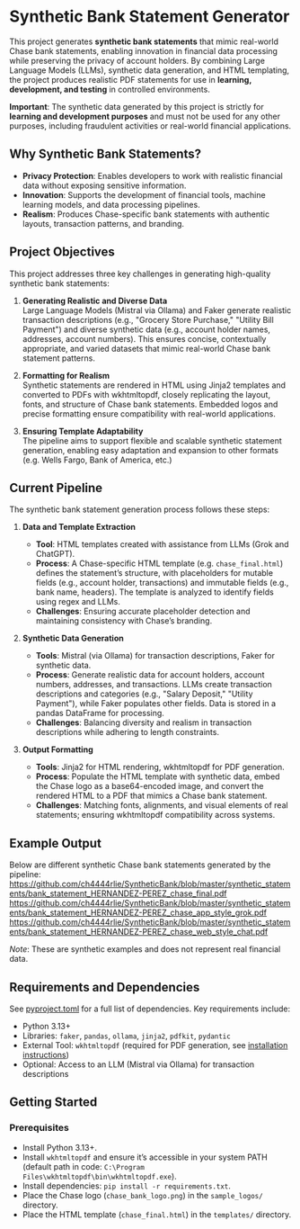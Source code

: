 # Synthetic Bank Statement Generator

This project generates **synthetic bank statements** that mimic real-world Chase bank statements, enabling innovation in financial data processing while preserving the privacy of account holders. By combining Large Language Models (LLMs), synthetic data generation, and HTML templating, the project produces realistic PDF statements for use in **learning, development, and testing** in controlled environments.

**Important**: The synthetic data generated by this project is strictly for **learning and development purposes** and must not be used for any other purposes, including fraudulent activities or real-world financial applications.

## Why Synthetic Bank Statements?
- **Privacy Protection**: Enables developers to work with realistic financial data without exposing sensitive information.
- **Innovation**: Supports the development of financial tools, machine learning models, and data processing pipelines.
- **Realism**: Produces Chase-specific bank statements with authentic layouts, transaction patterns, and branding.

## Project Objectives

This project addresses three key challenges in generating high-quality synthetic bank statements:

1. **Generating Realistic and Diverse Data**  
   Large Language Models (Mistral via Ollama) and Faker generate realistic transaction descriptions (e.g., "Grocery Store Purchase," "Utility Bill Payment") and diverse synthetic data (e.g., account holder names, addresses, account numbers). This ensures concise, contextually appropriate, and varied datasets that mimic real-world Chase bank statement patterns.

2. **Formatting for Realism**  
   Synthetic statements are rendered in HTML using Jinja2 templates and converted to PDFs with wkhtmltopdf, closely replicating the layout, fonts, and structure of Chase bank statements. Embedded logos and precise formatting ensure compatibility with real-world applications.

3. **Ensuring Template Adaptability**  
   The pipeline aims to support flexible and scalable synthetic statement generation, enabling easy adaptation and expansion to other formats (e.g. Wells Fargo, Bank of America, etc.)

## Current Pipeline

The synthetic bank statement generation process follows these steps:

1. **Data and Template Extraction**  
   - **Tool**: HTML templates created with assistance from LLMs (Grok and ChatGPT).  
   - **Process**: A Chase-specific HTML template (e.g. `chase_final.html`) defines the statement’s structure, with placeholders for mutable fields (e.g., account holder, transactions) and immutable fields (e.g., bank name, headers). The template is analyzed to identify fields using regex and LLMs.  
   - **Challenges**: Ensuring accurate placeholder detection and maintaining consistency with Chase’s branding.

2. **Synthetic Data Generation**  
   - **Tools**: Mistral (via Ollama) for transaction descriptions, Faker for synthetic data.  
   - **Process**: Generate realistic data for account holders, account numbers, addresses, and transactions. LLMs create transaction descriptions and categories (e.g., "Salary Deposit," "Utility Payment"), while Faker populates other fields. Data is stored in a pandas DataFrame for processing.  
   - **Challenges**: Balancing diversity and realism in transaction descriptions while adhering to length constraints.

3. **Output Formatting**  
   - **Tools**: Jinja2 for HTML rendering, wkhtmltopdf for PDF generation.  
   - **Process**: Populate the HTML template with synthetic data, embed the Chase logo as a base64-encoded image, and convert the rendered HTML to a PDF that mimics a Chase bank statement.  
   - **Challenges**: Matching fonts, alignments, and visual elements of real statements; ensuring wkhtmltopdf compatibility across systems.

## Example Output
Below are different synthetic Chase bank statements generated by the pipeline:
https://github.com/ch4444rlie/SyntheticBank/blob/master/synthetic_statements/bank_statement_HERNANDEZ-PEREZ_chase_final.pdf
https://github.com/ch4444rlie/SyntheticBank/blob/master/synthetic_statements/bank_statement_HERNANDEZ-PEREZ_chase_app_style_grok.pdf
https://github.com/ch4444rlie/SyntheticBank/blob/master/synthetic_statements/bank_statement_HERNANDEZ-PEREZ_chase_web_style_chat.pdf

*Note*: These are synthetic examples and does not represent real financial data.

## Requirements and Dependencies
See [pyproject.toml](https://github.com/ch4444rlie/SynthDat/blob/master/pyproject.toml) for a full list of dependencies. Key requirements include:
- Python 3.13+
- Libraries: `faker`, `pandas`, `ollama`, `jinja2`, `pdfkit`, `pydantic`
- External Tool: `wkhtmltopdf` (required for PDF generation, see [installation instructions](https://wkhtmltopdf.org/downloads.html))
- Optional: Access to an LLM (Mistral via Ollama) for transaction descriptions

## Getting Started

### Prerequisites
- Install Python 3.13+.
- Install `wkhtmltopdf` and ensure it’s accessible in your system PATH (default path in code: `C:\Program Files\wkhtmltopdf\bin\wkhtmltopdf.exe`).
- Install dependencies: `pip install -r requirements.txt`.
- Place the Chase logo (`chase_bank_logo.png`) in the `sample_logos/` directory.
- Place the HTML template (`chase_final.html`) in the `templates/` directory.
